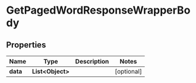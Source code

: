 

# GetPagedWordResponseWrapperBody


## Properties

Name | Type | Description | Notes
------------ | ------------- | ------------- | -------------
**data** | **List&lt;Object&gt;** |  |  [optional]



